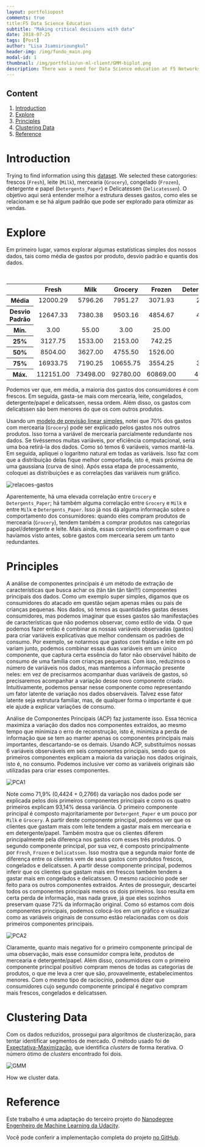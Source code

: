 ```yaml
---
layout: portfoliopost
comments: true
title:F5 Data Science Education
subtitle: "Making critical decisions with data"
date: 2018-07-25
tags: [Post]
author: "Lisa Jiamsirioungkul"
header-img: /img/fundo_main.png
modal-id: 1
thumbnail: /img/portfolio/un-ml-client/GMM-biplot.png
description: There was a need for Data Science education at F5 Networks Projects description......... 
---
```


## Content
1. [Introduction](#intro) 
2. [Explore](#explo)
3. [Principles](#prin)
4. [Clustering Data](#cluster)
5. [Reference](#ref)

# Introduction <a name="intro"></a>

Trying to find information using this [dataset](https://archive.ics.uci.edu/ml/datasets/Wholesale+customers). We selected these catorgories: frescos (`Fresh`), leite (`Milk`), mercearia (`Grocery`), congelado (`Frozen`), detergente e papel (`Detergents_Paper`) e Delicatessen (`Delicatessen`). O objetivo aqui será entender melhor a estrutura desses gastos, como eles se relacionam e se há algum padrão que pode ser explorado para otimizar as vendas.

# Explore <a name="explo"></a>

Em primeiro lugar, vamos explorar algumas estatísticas simples dos nossos dados, tais como média de gastos por produto, desvio padrão e quantis dos dados.

<table class="table table-striped table-bordered table-hover" style="text-align: center;">
  <thead>
    <tr>
      <th></th>
      <th>Fresh</th>
      <th>Milk</th>
      <th>Grocery</th>
      <th>Frozen</th>
      <th>Detergents_Paper</th>
      <th>Delicatessen</th>
    </tr>
  </thead>
  <tbody>
    <tr>
      <th>Média</th>
      <td>12000.29</td>
      <td>5796.26</td>
      <td>7951.27</td>
      <td>3071.93</td>
      <td>2881.49</td>
      <td>1524.87</td>
    </tr>
    <tr>
      <th>Desvio Padrão</th>
      <td>12647.33</td>
      <td>7380.38</td>
      <td>9503.16</td>
      <td>4854.67</td>
      <td>4767.85</td>
      <td>2820.10</td>
    </tr>
    <tr>
      <th>Mín.</th>
      <td>3.00</td>
      <td>55.00</td>
      <td>3.00</td>
      <td>25.00</td>
      <td>3.00</td>
      <td>3.00</td>
    </tr>
    <tr>
      <th>25%</th>
      <td>3127.75</td>
      <td>1533.00</td>
      <td>2153.00</td>
      <td>742.25</td>
      <td>256.75</td>
      <td>408.25</td>
    </tr>
    <tr>
      <th>50%</th>
      <td>8504.00</td>
      <td>3627.00</td>
      <td>4755.50</td>
      <td>1526.00</td>
      <td>816.50</td>
      <td>965.50</td>
    </tr>
    <tr>
      <th>75%</th>
      <td>16933.75</td>
      <td>7190.25</td>
      <td>10655.75</td>
      <td>3554.25</td>
      <td>3922.00</td>
      <td>1820.25</td>
    </tr>
    <tr>
      <th>Máx.</th>
      <td>112151.00</td>
      <td>73498.00</td>
      <td>92780.00</td>
      <td>60869.00</td>
      <td>40827.00</td>
      <td>47943.00</td>
    </tr>
  </tbody>
</table>

Podemos ver que, em média, a maioria dos gastos dos consumidores é com frescos. Em seguida, gasta-se mais com mercearia, leite, congelados, detergente/papel e delicatssen, nessa ordem. Além disso, os gastos com delicatssen são bem menores do que os com outros produtos.

Usando um [modelo de previsão linear simples](https://matheusfacure.github.io/2017/02/15/MQO-formula-analitica/), notei que 70% dos gastos com mercearia (`Grocery`) pode ser explicado pelos gastos nos outros produtos. Isso torna a variável de mercearia parcialmente redundante nos dados. Se tivéssemos muitas variáveis, por eficiência computacional, seria uma boa retirá-la dos dados. Como só temos 6 variáveis, vamos mantê-la. Em seguida, apliquei o logaritmo natural em todas as variáveis. Isso faz com que a distribuição delas fique melhor comportada, isto é, mais próxima de uma gaussiana (curva de sino). Após essa etapa de processamento, coloquei as distribuições e as correlações das variáveis num gráfico.

<img class="img-responsive center-block thumbnail" src="/img/portfolio/un-ml-client/relacoes-gastos.png" alt="relacoes-gastos" />

Aparentemente, há uma elevada correlação entre `Grocery` e `Detergents_Paper`; há também alguma correlação entre `Grocery` e `Milk` e entre `Milk` e `Detergents_Paper`. Isso já nos dá alguma informação sobre o comportamento dos consumidores: quando eles compram produtos de mercearia (`Grocery`), tendem também a comprar produtos nas categorias papel/detergente e leite. Mais ainda, essas correlações confirmam o que havíamos visto antes, sobre gastos com mercearia serem um tanto redundantes.

# Principles <a name="Prin"></a>

A análise de componentes principais é um método de extração de características que busca achar os (tãn tãn tãn tãn!!!) componentes principais dos dados. Como um exemplo super simples, digamos que os consumidores do atacado em questão sejam apenas mães ou pais de crianças pequenas. Nos dados, só temos as quantidades gastas desses consumidores, mas podemos imaginar que esses gastos são manifestações de características que não podemos observar, como estilo de vida. O que podemos fazer então é combinar as nossas variáveis observadas (gastos) para criar variáveis explicativas que melhor condensam os padrões de consumo. Por exemplo, se notarmos que gastos com fraldas e leite em pó variam junto, podemos combinar essas duas variáveis em um único componente, que captura certa essência do fator não observável hábito de consumo de uma família com crianças pequenas. Com isso, reduzimos o número de variáveis nos dados, mas mantemos a informação presente neles: em vez de precisarmos acompanhar duas variáveis de gastos, só precisaremos acompanhar a variação desse novo componente criado. Intuitivamente, podemos pensar nesse componente como representando um fator latente de variação nos dados observáveis. Talvez esse fator latente seja estrutura familiar, mas, de qualquer forma o importante é que ele ajude a explicar variações de consumo. 

Análise de Componentes Principais (ACP) faz justamente isso. Essa técnica maximiza a variação dos dados nos componentes extraídos, ao mesmo tempo que minimiza o erro de reconstrução, isto é, minimiza a perda de informação que se tem ao manter apenas os componentes principais mais importantes, descartando-se os demais. Usando ACP, substituímos nossas 6 variáveis observáveis em seis componentes principais, sendo que os primeiros componentes explicam a maioria da variação nos dados originais, isto é, no consumo. Podemos inclusive ver como as variáveis originais são utilizadas para criar esses componentes.

<img class="img-responsive center-block thumbnail" src="/img/portfolio/un-ml-client/PCA-composicao.png" alt="PCA1" />

Note como 71,9% (0,4424 + 0,2766) da variação nos dados pode ser explicada pelos dois primeiros componentes principais e como os quatro primeiros explicam 93,14% dessa variância. O primeiro componente principal é composto majoritariamente por `Detergent_Paper` e um pouco por `Milk` e `Grocery`. A partir deste componente principal, podemos ver que os clientes que gastam mais com leite tendem a gastar mais em mercearia e em detergente/papel. Também mostra que os clientes diferem principalmente pela diferença nos gastos com esses três produtos. O segundo componente principal, por sua vez, é composto principalmente por `Fresh`, `Frozen` e `Delicatssen`. Isso mostra que a segunda maior fonte de diferença entre os clientes vem de seus gastos com produtos frescos, congelados e delicatssen. A partir desse componente principal, podemos inferir que os clientes que gastam mais em frescos também tendem a gastar mais em congelados e delicatssen. O mesmo raciocínio pode ser feito para os outros componentes extraídos. Antes de prosseguir, descartei todos os componentes principais menos os dois primeiros. Isso resulta em certa perda de informação, mas nada grave, já que eles sozinhos preservam quase 72% da informação original. Como só estamos com dois componentes principais, podemos colocá-los em um gráfico e visualizar como as variáveis originais de consumo estão relacionadas com os dois primeiros componentes principais.

<img class="img-responsive center-block thumbnail" src="/img/portfolio/un-ml-client/PCA-biplot.png" alt="PCA2" />

Claramente, quanto mais negativo for o primeiro componente principal de uma observação, mais esse consumidor compra leite, produtos de mercearia e detergente/papel. Além disso, consumidores com o primeiro componente principal positivo compram menos de todas as categorias de produtos, o que me leva a crer que são, provavelmente, estabelecimentos menores. Com o mesmo tipo de raciocínio, podemos dizer que consumidores cujo segundo componente principal é negativo compram mais frescos, congelados e delicatssen.

# Clustering Data <a name="cluster"></a>

Com os dados reduzidos, prossegui para algoritmos de clusterização, para tentar identificar segmentos de mercado. O método usado foi de [Expectativa-Maximização](https://www.youtube.com/watch?v=REypj2sy_5U), que identifica *clusters* de forma iterativa. O número ótimo de *clusters* encontrado foi dois. 

<img class="img-responsive center-block thumbnail" src="/img/portfolio/un-ml-client/GMM-biplot.png" alt="GMM" />

How we cluster data.

# Reference <a name="ref"></a>

Este trabalho é uma adaptação do terceiro projeto do [Nanodegree Engenheiro de Machine Learning da Udacity](https://br.udacity.com/course/machine-learning-engineer-nanodegree--nd009/?gclid=Cj0KEQjw9r7JBRCj37PlltTskaMBEiQAKTzTfFcElVRXhgn0LpGDkFgyBmi0C71whULjIq3rpRANFusaAtlH8P8HAQ).

Você pode conferir a implementação completa do projeto [no GitHub](https://github.com/matheusfacure/Tutoriais-de-AM/tree/master/Exemplos).

